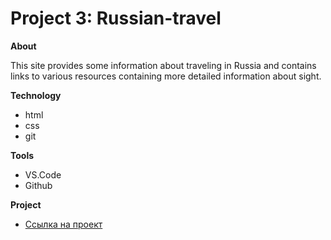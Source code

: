 # Project 3: Russian-travel

**About**

This site provides some information about traveling in Russia and contains links to various resources containing more detailed information about sight.


**Technology**

* html
* css
* git

**Tools**

* VS.Code
* Github

**Project**
* [Ссылка на проект](https://natastereo8.github.io/russian-travel/)
